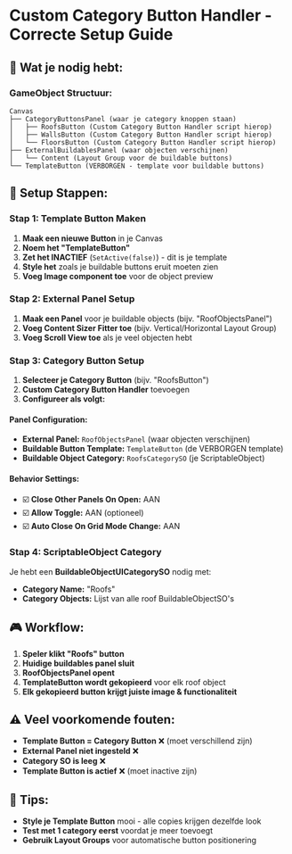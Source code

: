 # Custom Category Button Handler - Correcte Setup Guide

## 🎯 Wat je nodig hebt:

### GameObject Structuur:
```
Canvas
├── CategoryButtonsPanel (waar je category knoppen staan)
│   ├── RoofsButton (Custom Category Button Handler script hierop)
│   ├── WallsButton (Custom Category Button Handler script hierop)
│   └── FloorsButton (Custom Category Button Handler script hierop)
├── ExternalBuildablesPanel (waar objecten verschijnen)
│   └── Content (Layout Group voor de buildable buttons)
└── TemplateButton (VERBORGEN - template voor buildable buttons)
```

## 🔧 Setup Stappen:

### Stap 1: Template Button Maken
1. **Maak een nieuwe Button** in je Canvas
2. **Noem het "TemplateButton"**
3. **Zet het INACTIEF** (`SetActive(false)`) - dit is je template
4. **Style het** zoals je buildable buttons eruit moeten zien
5. **Voeg Image component toe** voor de object preview

### Stap 2: External Panel Setup
1. **Maak een Panel** voor je buildable objects (bijv. "RoofObjectsPanel")
2. **Voeg Content Sizer Fitter toe** (bijv. Vertical/Horizontal Layout Group)
3. **Voeg Scroll View toe** als je veel objecten hebt

### Stap 3: Category Button Setup
1. **Selecteer je Category Button** (bijv. "RoofsButton")
2. **Custom Category Button Handler** toevoegen
3. **Configureer als volgt:**

#### Panel Configuration:
- **External Panel:** `RoofObjectsPanel` (waar objecten verschijnen)
- **Buildable Button Template:** `TemplateButton` (de VERBORGEN template)
- **Buildable Object Category:** `RoofsCategorySO` (je ScriptableObject)

#### Behavior Settings:
- ☑️ **Close Other Panels On Open:** AAN
- ☑️ **Allow Toggle:** AAN (optioneel)
- ☑️ **Auto Close On Grid Mode Change:** AAN

### Stap 4: ScriptableObject Category
Je hebt een **BuildableObjectUICategorySO** nodig met:
- **Category Name:** "Roofs"
- **Category Objects:** Lijst van alle roof BuildableObjectSO's

## 🎮 Workflow:
1. **Speler klikt "Roofs" button**
2. **Huidige buildables panel sluit**
3. **RoofObjectsPanel opent**
4. **TemplateButton wordt gekopieerd** voor elk roof object
5. **Elk gekopieerd button krijgt juiste image & functionaliteit**

## ⚠️ Veel voorkomende fouten:
- **Template Button = Category Button** ❌ (moet verschillend zijn)
- **External Panel niet ingesteld** ❌
- **Category SO is leeg** ❌
- **Template Button is actief** ❌ (moet inactive zijn)

## 🎨 Tips:
- **Style je Template Button** mooi - alle copies krijgen dezelfde look
- **Test met 1 category eerst** voordat je meer toevoegt
- **Gebruik Layout Groups** voor automatische button positionering 